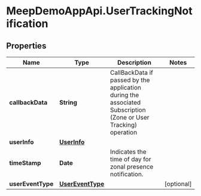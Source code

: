 # MeepDemoAppApi.UserTrackingNotification

## Properties
Name | Type | Description | Notes
------------ | ------------- | ------------- | -------------
**callbackData** | **String** | CallBackData if passed by the application during the associated Subscription (Zone or User Tracking) operation | 
**userInfo** | [**UserInfo**](UserInfo.md) |  | 
**timeStamp** | **Date** | Indicates the time of day for zonal presence notification. | 
**userEventType** | [**UserEventType**](UserEventType.md) |  | [optional] 



